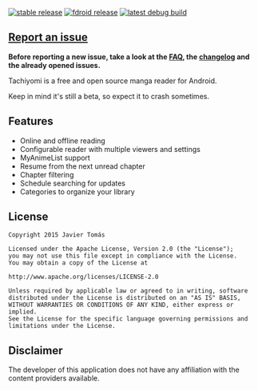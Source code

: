 [![stable release](https://img.shields.io/badge/release-v0.1.4-blue.svg)](https://github.com/inorichi/tachiyomi/releases)
[![fdroid release](https://img.shields.io/badge/release-F--Droid-blue.svg)](https://f-droid.org/repository/browse/?fdid=eu.kanade.tachiyomi)
[![latest debug build](https://img.shields.io/badge/debug-latest%20build-blue.svg)](http://tachiyomi.kanade.eu/latest/app-debug.apk)

## [Report an issue](https://github.com/inorichi/tachiyomi/blob/master/.github/CONTRIBUTING.md)

**Before reporting a new issue, take a look at the [FAQ](https://github.com/inorichi/tachiyomi/wiki/FAQ), the [changelog](https://github.com/inorichi/tachiyomi/releases) and the already opened issues.**

Tachiyomi is a free and open source manga reader for Android.

Keep in mind it's still a beta, so expect it to crash sometimes.

## Features

* Online and offline reading
* Configurable reader with multiple viewers and settings
* MyAnimeList support
* Resume from the next unread chapter
* Chapter filtering
* Schedule searching for updates
* Categories to organize your library

## License

    Copyright 2015 Javier Tomás

    Licensed under the Apache License, Version 2.0 (the "License");
    you may not use this file except in compliance with the License.
    You may obtain a copy of the License at

    http://www.apache.org/licenses/LICENSE-2.0

    Unless required by applicable law or agreed to in writing, software
    distributed under the License is distributed on an "AS IS" BASIS,
    WITHOUT WARRANTIES OR CONDITIONS OF ANY KIND, either express or implied.
    See the License for the specific language governing permissions and
    limitations under the License.

## Disclaimer

The developer of this application does not have any affiliation with the content providers available.
